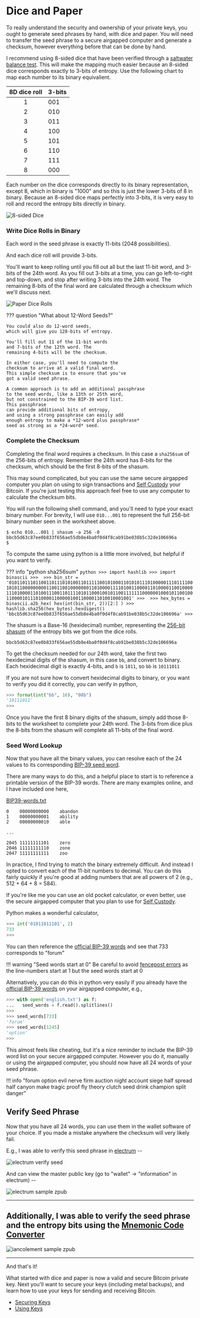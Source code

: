 # Dice and Paper

To really understand the security and ownership
 of your private keys, you ought to generate
 seed phrases by hand, with dice and paper.
You will need to transfer the seed phrase 
 to a secure airgapped computer 
 and generate a checksum,
 however everything before that
 can be done by hand.

I recommend using 8-sided dice 
 that have been verified through a 
 [saltwater balance test](../dice/#saltwater-balance-test).
 This will make the mapping much easier
 because an 8-sided dice 
 corresponds exactly
 to 3-bits of entropy.
 Use the following chart to map each number to its
 binary equivalient.

| 8D dice roll | 3-bits |
| :----------: | ------ |
| 1            |  001   |
| 2            |  010   |
| 3            |  011   |
| 4            |  100   |
| 5            |  101   |
| 6            |  110   |
| 7            |  111   |
| 8            |  000   |

Each number on the dice corresponds directly to
 its binary representation, except 8, which
 in binary is "1000" and so this is just the
 lower 3-bits of 8 in binary.
Because an 8-sided dice maps perfectly into 3-bits,
 it is very easy to roll and record
 the entropy bits directly in binary.


![8-sided Dice](/images/d8_dice.jpg)

### Write Dice Rolls in Binary

Each word in the seed phrase is exactly
 11-bits (2048 possibilities).

And each dice roll will provide 3-bits.

You'll want to keep rolling until you fill out
 all but the last 11-bit word, and 3-bits of the 24th word.
 As you fill out 3-bits at a time, you can go
 left-to-right and top-down, and stop after
 writing 3-bits into the 24th word.
 The remaining 8-bits of the final word are
 calculated through a
 checksum which we'll discuss next.

![Paper Dice Rolls](/images/paper_dice_rolls.jpg)

??? question "What about 12-Word Seeds?"

    You could also do 12-word seeds, 
    which will give you 128-bits of entropy.

    You'll fill out 11 of the 11-bit words
    and 7-bits of the 12th word. The
    remaining 4-bits will be the checksum.

    In either case, you'll need to compute the
    checksum to arrive at a valid final word. 
    This simple checksum is to ensure that you've
    got a valid seed phrase.

    A common approach is to add an additional passphrase
    to the seed words, like a 13th or 25th word,
    but not constrained to the BIP-39 word list.
    This passphrase 
    can provide additional bits of entropy,
    and using a strong passphrase can easily add
    enough entropy to make a *12-word plus passphrase*
    seed as strong as a *24-word* seed.


### Complete the Checksum

Completing the final word requires a checksum. 
 In this
 case a `sha256sum`
 of the 256-bits of entropy. 
 Remember the 24th word has 8-bits for
 the checksum, which should be the
 first 8-bits of the shasum.

This may sound complicated, but you can use the
 same secure airgapped computer you plan on using
 to sign transactions and
 [Self Custody](../index.md)
 your Bitcoin.
 If you're just testing this approach
 feel free to use any computer
 to calculate the checksum bits.

You will run the following shell command, and
 you'll need to type your exact binary number.
 For brevity, I will use `010...001` to represent the full
 256-bit binary number seen in the worksheet above.

```shell
$ echo 010...001 | shasum -a 256 -0
bbcb5d63c87ee0b833f656ae55db8e4ba0f0d4f8cab91be038b5c32de106696a
$ 
```

To compute the same using python is a little more involved, 
 but helpful if you want to verify.

??? info "python sha256sum"
    ```python
    >>> import hashlib
    >>> import binascii
    >>> 
    >>> bin_str = '0101101110110011011101010011011111001010001101010111010000011101111001010110000000001100110010000000110100001111010011000011010000110010000111010000110100111001101111010110001001011001111111000000100010110010011000010111010000110000010011000011010010001001'
    >>> 
    >>> hex_bytes = binascii.a2b_hex( hex(int(bin_str, 2))[2:] )
    >>> hashlib.sha256(hex_bytes).hexdigest()
    'bbcb5d63c87ee0b833f656ae55db8e4ba0f0d4f8cab91be038b5c32de106696a'
    >>> 
    ```

The shasum is a Base-16 (hexidecimal) number, representing the
 [256-bit shasum](https://en.wikipedia.org/wiki/SHA-2)
 of the entropy bits we got from the dice rolls.

```
bbcb5d63c87ee0b833f656ae55db8e4ba0f0d4f8cab91be038b5c32de106696a
```

To get the checksum needed for our 24th word,
 take the first two hexidecimal digits of the shasum,
 in this case `bb`,
 and convert to binary. 
 Each hexidecimal digit is exactly 4-bits,
 and `b` is `1011`,
 so `bb` is `10111011`

If you are not sure how to convert hexidecimal digits to binary,
 or you want to verify you did it correctly,
 you can verify in python,

```python
>>> format(int("bb", 16), "08b")
'10111011'
>>> 
```

Once you have the first 8 binary digits 
 of the shasum, simply add those 8-bits
 to the worksheet to complete
 your 24th word.
 The 3-bits from dice plus the 8-bits 
 from the shasum will complete all 11-bits of the final word.


### Seed Word Lookup

Now that you have all the binary values, 
 you can resolve each of the 24 values to its corresponding
 [BIP-39 seed word](https://github.com/bitcoin/bips/blob/master/bip-0039/english.txt).

There are many ways to do this, and a helpful place to start is to reference
 a printable version of the BIP-39 words.
 There are many examples online, and I have included one here,

[BIP39-words.txt](BIP39-words.txt)
```
0    00000000000	abandon
1    00000000001	ability
2    00000000010	able

...

2045 11111111101	zero
2046 11111111110	zone
2047 11111111111	zoo

```

In practice, I find trying to match the binary extremely difficult.
 And instead I opted to convert each of the 11-bit numbers to decimal.
 You can do this fairly quickly if you're good at adding numbers
 that are all powers of 2 (e.g., 512 + 64 + 8 = 584).

If you're like me you can use an old pocket calculator,
 or even better,
 use the secure airgapped computer that you plan to use for
 [Self Custody](../../index.md).

Python makes a wonderful calculator,

```python
>>> int('01011011101', 2)
733
>>> 
```

You can then reference the [official BIP-39 words](https://github.com/bitcoin/bips/blob/master/bip-0039/english.txt)
 and see that 733 corresponds to "forum"

!!! warning "Seed words start at 0"
    Be careful to avoid 
    [fencepost errors](https://en.wikipedia.org/wiki/Off-by-one_error)
    as the line-numbers start at 1 but the seed words start at 0

Alternatively, you can do this in python very easily
 if you already have the [official BIP-39 words](https://github.com/bitcoin/bips/blob/master/bip-0039/english.txt)
 on your airgapped computer, e.g.,

```python
>>> with open('english.txt') as f:
...   seed_words = f.read().splitlines()
>>> 
>>> seed_words[733]
'forum'
>>> seed_words[1245]
'option'
>>>  
```

This almost feels like cheating,
 but it's a nice reminder to include the BIP-39 word list
 on your secure airgapped computer.
 However you do it, manually or using the airgapped computer,
 you should now have all 24 words of your seed phrase.

!!! info "forum option evil nerve firm auction night account siege half spread half canyon make tragic proof fly theory clutch seed drink champion split danger"


## Verify Seed Phrase

Now that you have all 24 words, you can use them 
 in the wallet software  of your choice.
 If you made a mistake anywhere the checksum
 will very likely fail.

E.g., I was able to verify this seed phrase in
[electrum](https://electrum.org/#home) --

![electrum verify seed](/images/electrum_verify_seed.png)

And can view the master public key 
 (go to "wallet" -> "information" in electrum) --

![electrum sample zpub](/images/electrum_sample_zpub.png)

---

Additionally, I was able to verify
 the seed phrase and the entropy bits using the
 [Mnemonic Code Converter](https://iancoleman.io/bip39)
 --

![iancolement sample zpub](/images/iancoleman_sample_zpub.png)

---

And that's it! 

What started with dice and paper is now a 
 valid and secure Bitcoin private key.
 Next you'll want to secure your keys 
 (including metal backups),
 and learn how to use your keys for
 sending and receiving Bitcoin.

* [Securing Keys](../securing-keys/index.md)
* [Using Keys](../using-keys/index.md)





